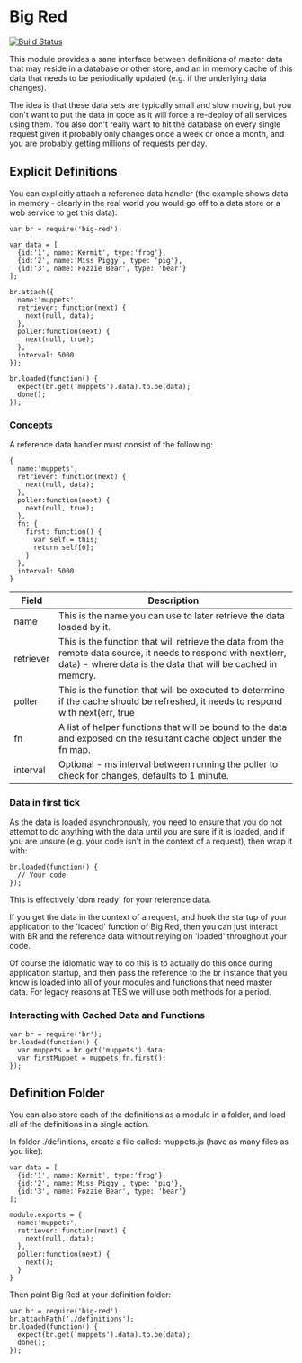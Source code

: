 # Big Red

[![Build Status](https://travis-ci.org/tes/big-red.svg?branch=master)](https://travis-ci.org/tes/big-red)

This module provides a sane interface between definitions of master data that may reside in a database or other store, and an in memory cache of this data that needs to be periodically updated (e.g. if the underlying data changes).

The idea is that these data sets are typically small and slow moving, but you don't want to put the data in code as it will force a re-deploy of all services using them.  You also don't really want to hit the database on every single request given it probably only changes once a week or once a month, and you are probably getting millions of requests per day.

## Explicit Definitions

You can explicitly attach a reference data handler (the example shows data in memory - clearly in the real world you would go off to a data store or a web service to get this data):


```
var br = require('big-red');

var data = [
  {id:'1', name:'Kermit', type:'frog'},
  {id:'2', name:'Miss Piggy', type: 'pig'},
  {id:'3', name:'Fozzie Bear', type: 'bear'}
];

br.attach({
  name:'muppets',
  retriever: function(next) {
    next(null, data);
  },
  poller:function(next) {
    next(null, true);
  },
  interval: 5000
});

br.loaded(function() {
  expect(br.get('muppets').data).to.be(data);
  done();
});
```

### Concepts

A reference data handler must consist of the following:

```
{
  name:'muppets',
  retriever: function(next) {
    next(null, data);
  },
  poller:function(next) {
    next(null, true);
  },
  fn: {
    first: function() {
      var self = this;
      return self[0];
    }
  },
  interval: 5000
}
```

|Field|Description|
------|------------
name|This is the name you can use to later retrieve the data loaded by it.
retriever|This is the function that will retrieve the data from the remote data source, it needs to respond with next(err, data) - where data is the data that will be cached in memory.
poller|This is the function that will be executed to determine if the cache should be refreshed, it needs to respond with next(err, true|false) where the second parameter is true if the data should be refreshed.
fn|A list of helper functions that will be bound to the data and exposed on the resultant cache object under the fn map.
interval|Optional - ms interval between running the poller to check for changes, defaults to 1 minute.

### Data in first tick

As the data is loaded asynchronously, you need to ensure that you do not attempt to do anything with the data until you are sure if it is loaded, and if you are unsure (e.g. your code isn't in the context of a request), then wrap it with:

```
br.loaded(function() {
  // Your code
});
```

This is effectively 'dom ready' for your reference data.

If you get the data in the context of a request, and hook the startup of your application to the 'loaded' function of Big Red, then you can just interact with BR and the reference data without relying on 'loaded' throughout your code.

Of course the idiomatic way to do this is to actually do this once during application startup, and then pass the reference to the br instance that you know is loaded into all of your modules and functions that need master data.  For legacy reasons at TES we will use both methods for a period.

### Interacting with Cached Data and Functions

```
var br = require('br');
br.loaded(function() {
  var muppets = br.get('muppets').data;
  var firstMuppet = muppets.fn.first();
});
```

## Definition Folder

You can also store each of the definitions as a module in a folder, and load all of the definitions in a single action.

In folder ./definitions, create a file called: muppets.js (have as many files as you like):

```
var data = [
  {id:'1', name:'Kermit', type:'frog'},
  {id:'2', name:'Miss Piggy', type: 'pig'},
  {id:'3', name:'Fozzie Bear', type: 'bear'}
];

module.exports = {
  name:'muppets',
  retriever: function(next) {
    next(null, data);
  },
  poller:function(next) {
    next();
  }
}
```

Then point Big Red at your definition folder:

```
var br = require('big-red');
br.attachPath('./definitions');
br.loaded(function() {
  expect(br.get('muppets').data).to.be(data);
  done();
});
```
